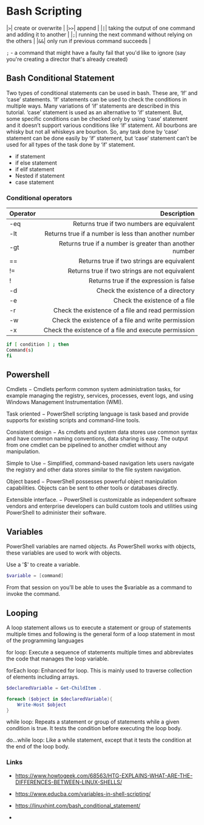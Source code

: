 # Bash Scripting

|`>`| create or overwrite |
|`>>`| append |
|`|`| taking the output of one command and adding it to another |
|`;`| running the next command without relying on the others |
|`&&`| only run if previous command succeeds |

`;` - a command that might have a faulty fail that you'd like to ignore (say you're creating a director that's already created)

## Bash Conditional Statement

Two types of conditional statements can be used in bash. These are, ‘If’ and ‘case’ statements. ‘If’ statements can be used to check the conditions in multiple ways. Many variations of ‘if’ statements are described in this tutorial. ‘case’ statement is used as an alternative to ‘if’ statement. But, some specific conditions can be checked only by using ‘case’ statement and it doesn’t support various conditions like ‘if’ statement. All bourbons are whisky but not all whiskeys are bourbon. So, any task done by ‘case’ statement can be done easily by ‘if’ statement, but ‘case’ statement can’t be used for all types of the task done by ‘if’ statement.

* if statement
* if else statement
* if elif statement
* Nested if statement
* case statement

### Conditional operators

|Operator | Description |
| :--- | ---: |
| -eq | Returns true if two numbers are equivalent |
| -lt | Returns true if a number is less than another number |
| -gt | Returns true if a number is greater than another number |
| == | Returns true if two strings are equivalent |
| != | Returns true if two strings are not equivalent |
| ! | Returns true if the expression is false |
| -d | Check the existence of a directory |
| -e | Check the existence of a file |
| -r | Check the existence of a file and read permission |
| -w | Check the existence of a file and write permission |
| -x | Check the existence of a file and execute permission |

```sh
if [ condition ] ; then
Command(s)
fi
```

## Powershell

Cmdlets − Cmdlets perform common system administration tasks, for example managing the registry, services, processes, event logs, and using Windows Management Instrumentation (WMI).

Task oriented − PowerShell scripting language is task based and provide supports for existing scripts and command-line tools.

Consistent design − As cmdlets and system data stores use common syntax and have common naming conventions, data sharing is easy. The output from one cmdlet can be pipelined to another cmdlet without any manipulation.

Simple to Use − Simplified, command-based navigation lets users navigate the registry and other data stores similar to the file system navigation.

Object based − PowerShell possesses powerful object manipulation capabilities. Objects can be sent to other tools or databases directly.

Extensible interface. − PowerShell is customizable as independent software vendors and enterprise developers can build custom tools and utilities using PowerShell to administer their software.

## Variables

PowerShell variables are named objects. As PowerShell works with objects, these variables are used to work with objects.

Use a '$' to create a variable.

```ps1
$variable = [command]
```

From that session on you'll be able to uses the $variable as a command to invoke the command.

## Looping

A loop statement allows us to execute a statement or group of statements multiple times and following is the general form of a loop statement in most of the programming languages

for loop:
    Execute a sequence of statements multiple times and abbreviates the code that manages the loop variable.

forEach loop:
    Enhanced for loop. This is mainly used to traverse collection of elements including arrays.

```Powershell
$declaredVariable = Get-ChildItem .

foreach ($object in $declaredVariable){
    Write-Host $object
}
```

while loop:
    Repeats a statement or group of statements while a given condition is true. It tests the condition before executing the loop body.

do...while loop:
    Like a while statement, except that it tests the condition at the end of the loop body.

### Links

* <https://www.howtogeek.com/68563/HTG-EXPLAINS-WHAT-ARE-THE-DIFFERENCES-BETWEEN-LINUX-SHELLS/>
* <https://www.educba.com/variables-in-shell-scripting/>
* <https://linuxhint.com/bash_conditional_statement/>

*
